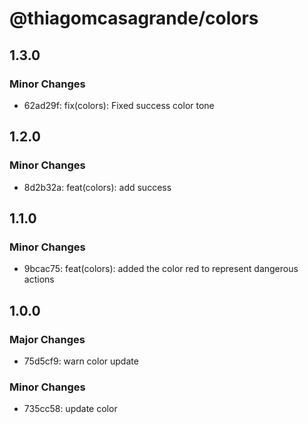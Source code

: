 # @thiagomcasagrande/colors

## 1.3.0

### Minor Changes

- 62ad29f: fix(colors): Fixed success color tone

## 1.2.0

### Minor Changes

- 8d2b32a: feat(colors): add success

## 1.1.0

### Minor Changes

- 9bcac75: feat(colors): added the color red to represent dangerous actions

## 1.0.0

### Major Changes

- 75d5cf9: warn color update

### Minor Changes

- 735cc58: update color
